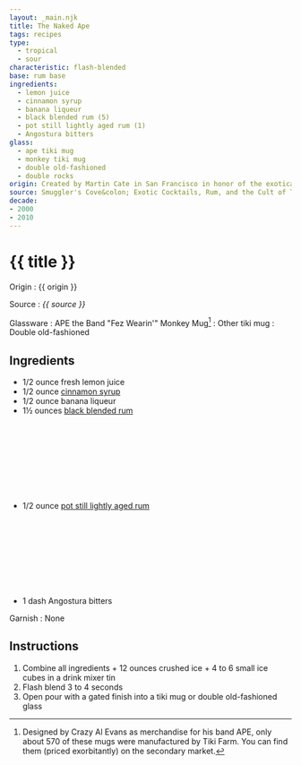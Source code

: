 ```yaml
---
layout: _main.njk
title: The Naked Ape
tags: recipes
type:
  - tropical
  - sour
characteristic: flash-blended
base: rum base
ingredients:
  - lemon juice
  - cinnamon syrup
  - banana liqueur
  - black blended rum (5)
  - pot still lightly aged rum (1)
  - Angostura bitters
glass:
  - ape tiki mug
  - monkey tiki mug
  - double old-fashioned
  - double rocks
origin: Created by Martin Cate in San Francisco in honor of the exotica band APE on the occasion of their concert appearance at Smuggler's Cove.
source: Smuggler's Cove&colon; Exotic Cocktails, Rum, and the Cult of Tiki
decade:
- 2000
- 2010
---
```

<!-- markdownlint-disable MD025 -->
# {{ title }}
<!-- markdownlint-disable MD025 -->

Origin
  : {{ origin }}

Source
  : <cite>{{ source }}</cite>

Glassware
  : APE the Band "Fez Wearin'" Monkey Mug[^1]
  : Other tiki mug
  : Double old-fashioned

[^1]: Designed by Crazy Al Evans as merchandise for his band APE, only about 570 of these mugs were manufactured by Tiki Farm. You can find them (priced exorbitantly) on the secondary market.

## Ingredients

* 1/2 ounce fresh lemon juice
* 1/2 ounce [cinnamon syrup](/mixes/cinnamon-syrup)
* 1/2 ounce banana liqueur
* 1&frac12; ounces [black blended rum](/11-rum-black-blended/)<icon-l space="1em" class="bigger" label="(5)"><span class="with-icon"><svg class="icon"><use href="/assets/images/icons/circle-5.svg#circle-5"></use></svg></span></icon-l>
* 1/2 ounce [pot still lightly aged rum](/rums/01-rum-pot-still-lightly-aged/)<icon-l space="1em" class="bigger" label="(1)"><span class="with-icon"><svg class="icon"><use href="/assets/images/icons/circle-1.svg#circle-1"></use></svg></span></icon-l>
* 1 dash Angostura bitters

Garnish
  : None

## Instructions

1. Combine all ingredients + 12 ounces crushed ice + 4 to 6 small ice cubes in a drink mixer tin
2. Flash blend 3 to 4 seconds
3. Open pour with a gated finish into a tiki mug or double old-fashioned glass
